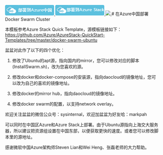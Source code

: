 <a href="https://portal.azure.cn/#create/Microsoft.Template/uri/https%3A%2F%2Fraw.githubusercontent.com%2Fahpeng%2FDockerSwarm%2Fmaster%2Fazuredeploy.json" target="_blank">
    <img src="https://raw.githubusercontent.com/ahpeng/DockerSwarm/master/images/azuremooncake.png"/>
 </a>
<a href="https://portal.azure.local/#create/Microsoft.Template/uri/https%3A%2F%2Fraw.githubusercontent.com%2Fahpeng%2FDockerSwarm%2Fmaster%2Fazuredeploy.json" target="_blank">
    <img src="https://raw.githubusercontent.com/ahpeng/DockerSwarm/master/images/azureStack.png"/>
</a>
<a href="http://armviz.io/#/?load=https%3A%2F%2Fraw.githubusercontent.com%2Fahpeng%2FDockerSwarm%2Fmaster%2Fazuredeploy.json" target="_blank">
    <img src="http://armviz.io/visualizebutton.png"/>
</a>
# 在Azure中国部署Docker Swarm Cluster

本模板参考Azure Stack Quick Template，源模板链接如下：
https://github.com/Azure/AzureStack-QuickStart-Templates/tree/master/docker-swarm-ubuntu

盆盆对此作了以下的四个优化：

1. 修改了Ubuntu的apt源，指向国内的mirror，您可以修改对应的脚本(InstallSwarm.sh)，改为您喜欢的源。

2. 修改docker和docker-compose的安装源，指向daocloud的镜像地址，您可以改为自己的喜欢的镜像地址。

3. 修改docker的mirror hub，指向daocloud的镜像地址。

4. 修改docker swarm的配置，以支持network overlay。

欢迎关注盆盆的微信公众号：sysinternal，欢迎加盆盆为好友哈：markpah   

可以同时在中国区Azure和Azure Stack上部署。由于Ubuntu源指向上海交大服务器，所以建议把资源组设置在中国东部，以便获取更快的速度。或者您可以修改脚本里的源地址。

感谢微软中国Azure架构师Steven Lian和Wei Heng、张磊老师的大力帮助。
